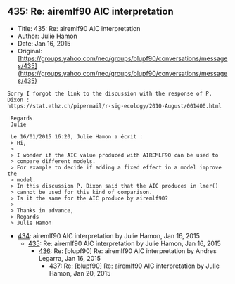 ## 435: Re: airemlf90 AIC interpretation

- Title: 435: Re: airemlf90 AIC interpretation
- Author: Julie Hamon
- Date: Jan 16, 2015
- Original: [https://groups.yahoo.com/neo/groups/blupf90/conversations/messages/435](https://groups.yahoo.com/neo/groups/blupf90/conversations/messages/435)

```
Sorry I forgot the link to the discussion with the response of P. Dixon :
https://stat.ethz.ch/pipermail/r-sig-ecology/2010-August/001400.html

 Regards
 Julie

 Le 16/01/2015 16:20, Julie Hamon a écrit :
 > Hi,
 >
 > I wonder if the AIC value produced with AIREMLF90 can be used to 
 > compare different models.
 > For example to decide if adding a fixed effect in a model improve the 
 > model.
 > In this discussion P. Dixon said that the AIC produces in lmer() 
 > cannot be used for this kind of comparison.
 > Is it the same for the AIC produce by airemlf90?
 >
 > Thanks in advance,
 > Regards
 > Julie Hamon 
```

- [434](0434.md): airemlf90 AIC interpretation by Julie Hamon, Jan 16, 2015
    - [435](0435.md): Re: airemlf90 AIC interpretation by Julie Hamon, Jan 16, 2015
        - [436](0436.md): Re: [blupf90] Re: airemlf90 AIC interpretation by Andres Legarra, Jan 16, 2015
            - [437](0437.md): Re: [blupf90] Re: airemlf90 AIC interpretation by Julie Hamon, Jan 20, 2015

